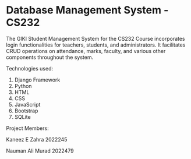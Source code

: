# Database Management System - CS232

The GIKI Student Management System for the CS232 Course incorporates login functionalities for teachers, students, and administrators. It facilitates CRUD operations on attendance, marks, faculty, and various other components throughout the system.

Technologies used:
1. Django Framework
2. Python
3. HTML
4. CSS
5. JavaScript
6. Bootstrap
7. SQLite

Project Members:

Kaneez E Zahra 2022245 

Nauman Ali Murad 2022479
